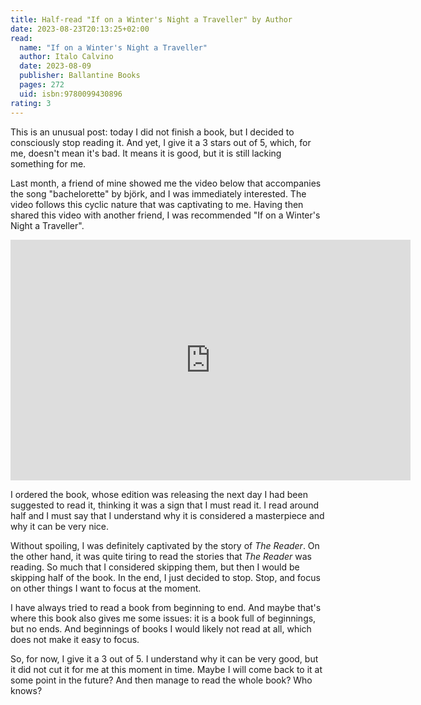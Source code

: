 ```yaml
---
title: Half-read "If on a Winter's Night a Traveller" by Author
date: 2023-08-23T20:13:25+02:00
read:
  name: "If on a Winter's Night a Traveller"
  author: Italo Calvino
  date: 2023-08-09
  publisher: Ballantine Books
  pages: 272
  uid: isbn:9780099430896
rating: 3
---
```


This is an unusual post: today I did not finish a book, but I decided to consciously stop reading it.
And yet, I give it a 3 stars out of 5, which, for me, doesn't mean it's bad. It means it is good,
but it is still lacking something for me.

<!--more-->

Last month, a friend of mine showed me the video below that accompanies the song "bachelorette"
by björk, and I was immediately interested. The video follows this cyclic nature that was captivating to me.
Having then shared this video with another friend, I was recommended "If on a Winter's Night a Traveller".

<iframe class="youtube-player" type="text/html" width="640" height="385" src="https://www.youtube-nocookie.com/embed/JNJv-Ebi67I" allowfullscreen frameborder="0"></iframe>

I ordered the book, whose edition was releasing the next day I had been suggested to read it,
thinking it was a sign that I must read it. I read around half and I must say that I understand
why it is considered a masterpiece and why it can be very nice.

Without spoiling, I was definitely captivated by the story of *The Reader*. On the other hand,
it was quite tiring to read the stories that *The Reader* was reading. So much that I considered
skipping them, but then I would be skipping half of the book. In the end, I just decided to stop.
Stop, and focus on other things I want to focus at the moment.

I have always tried to read a book from beginning to end. And maybe that's where this book
also gives me some issues: it is a book full of beginnings, but no ends. And beginnings of books
I would likely not read at all, which does not make it easy to focus.

So, for now, I give it a 3 out of 5. I understand why it can be very good, but it did not
cut it for me at this moment in time. Maybe I will come back to it at some point in the future?
And then manage to read the whole book? Who knows?
